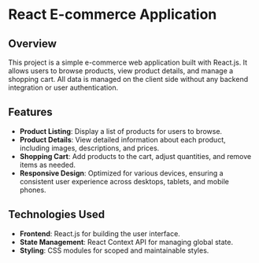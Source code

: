 # React E-commerce Application

## Overview

This project is a simple e-commerce web application built with React.js. It allows users to browse products, view product details, and manage a shopping cart. All data is managed on the client side without any backend integration or user authentication.

## Features

- **Product Listing**: Display a list of products for users to browse.
- **Product Details**: View detailed information about each product, including images, descriptions, and prices.
- **Shopping Cart**: Add products to the cart, adjust quantities, and remove items as needed.
- **Responsive Design**: Optimized for various devices, ensuring a consistent user experience across desktops, tablets, and mobile phones.

## Technologies Used

- **Frontend**: React.js for building the user interface.
- **State Management**: React Context API for managing global state.
- **Styling**: CSS modules for scoped and maintainable styles.
